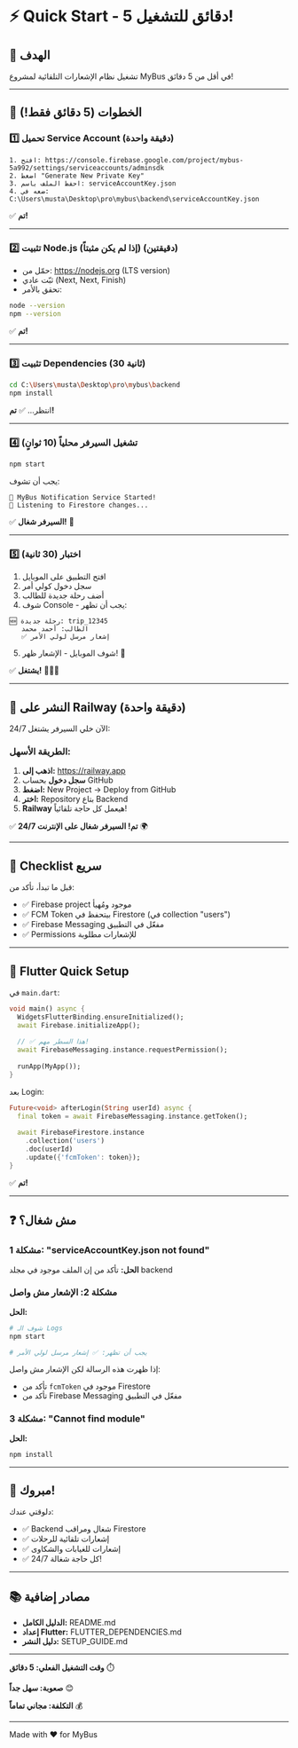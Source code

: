 # ⚡ Quick Start - 5 دقائق للتشغيل!

## 🎯 الهدف
تشغيل نظام الإشعارات التلقائية لمشروع MyBus في أقل من 5 دقائق!

---

## 📝 الخطوات (5 دقائق فقط!)

### 1️⃣ تحميل Service Account (دقيقة واحدة)

```
1. افتح: https://console.firebase.google.com/project/mybus-5a992/settings/serviceaccounts/adminsdk
2. اضغط "Generate New Private Key"
3. احفظ الملف باسم: serviceAccountKey.json
4. ضعه في: C:\Users\musta\Desktop\pro\mybus\backend\serviceAccountKey.json
```

✅ **تم!**

---

### 2️⃣ تثبيت Node.js (إذا لم يكن مثبتاً) (دقيقتين)

- حمّل من: https://nodejs.org (LTS version)
- ثبّت عادي (Next, Next, Finish)
- تحقق بالأمر:
```bash
node --version
npm --version
```

✅ **تم!**

---

### 3️⃣ تثبيت Dependencies (30 ثانية)

```bash
cd C:\Users\musta\Desktop\pro\mybus\backend
npm install
```

انتظر... ✅ **تم!**

---

### 4️⃣ تشغيل السيرفر محلياً (10 ثوانٍ)

```bash
npm start
```

يجب أن تشوف:
```
🚀 MyBus Notification Service Started!
📡 Listening to Firestore changes...
```

✅ **السيرفر شغال!** 🎉

---

### 5️⃣ اختبار (30 ثانية)

1. افتح التطبيق على الموبايل
2. سجل دخول كولي أمر
3. أضف رحلة جديدة للطالب
4. شوف Console - يجب أن تظهر:
```
🆕 رحلة جديدة: trip_12345
   الطالب: أحمد محمد
   ✅ إشعار مرسل لولي الأمر
```

5. شوف الموبايل - الإشعار ظهر! 📱

✅ **يشتغل!** 🎉🎉🎉

---

## 🚀 النشر على Railway (دقيقة واحدة)

الآن خلي السيرفر يشتغل 24/7:

### الطريقة الأسهل:

1. **اذهب إلى:** https://railway.app
2. **سجل دخول** بحساب GitHub
3. **اضغط:** New Project → Deploy from GitHub
4. **اختر:** Repository بتاع Backend
5. **Railway** هيعمل كل حاجة تلقائياً!

✅ **تم! السيرفر شغال على الإنترنت 24/7** 🌍

---

## 🎯 Checklist سريع

قبل ما تبدأ، تأكد من:

- ✅ Firebase project موجود ومُهيأ
- ✅ FCM Token بيتحفظ في Firestore (في collection "users")
- ✅ Firebase Messaging مفعّل في التطبيق
- ✅ Permissions للإشعارات مطلوبة

---

## 📱 Flutter Quick Setup

في `main.dart`:

```dart
void main() async {
  WidgetsFlutterBinding.ensureInitialized();
  await Firebase.initializeApp();
  
  // ✅ هذا السطر مهم!
  await FirebaseMessaging.instance.requestPermission();
  
  runApp(MyApp());
}
```

بعد Login:

```dart
Future<void> afterLogin(String userId) async {
  final token = await FirebaseMessaging.instance.getToken();
  
  await FirebaseFirestore.instance
    .collection('users')
    .doc(userId)
    .update({'fcmToken': token});
}
```

✅ **تم!**

---

## ❓ مش شغال؟

### مشكلة 1: "serviceAccountKey.json not found"
**الحل:** تأكد من إن الملف موجود في مجلد backend

### مشكلة 2: الإشعار مش واصل
**الحل:** 
```bash
# شوف الـ Logs
npm start

# يجب أن تظهر: ✅ إشعار مرسل لولي الأمر
```

إذا ظهرت هذه الرسالة لكن الإشعار مش واصل:
- تأكد من `fcmToken` موجود في Firestore
- تأكد من Firebase Messaging مفعّل في التطبيق

### مشكلة 3: "Cannot find module"
**الحل:**
```bash
npm install
```

---

## 🎉 مبروك!

دلوقتي عندك:
- ✅ Backend شغال ومراقب Firestore
- ✅ إشعارات تلقائية للرحلات
- ✅ إشعارات للغيابات والشكاوى
- ✅ كل حاجة شغالة 24/7!

---

## 📚 مصادر إضافية

- **الدليل الكامل:** README.md
- **إعداد Flutter:** FLUTTER_DEPENDENCIES.md
- **دليل النشر:** SETUP_GUIDE.md

---

**وقت التشغيل الفعلي: 5 دقائق** ⏱️

**صعوبة: سهل جداً** 😊

**التكلفة: مجاني تماماً** 💰

---

Made with ❤️ for MyBus
